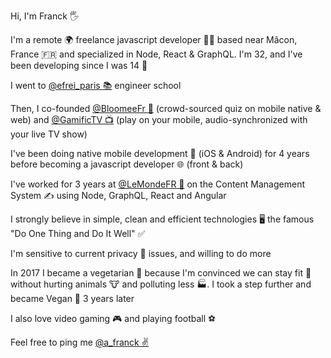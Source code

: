 Hi, I'm Franck 🖐️

I'm a remote 🌍 freelance javascript developer 👨‍💻 based near Mâcon, France 🇫🇷 and specialized in Node, React & GraphQL. I'm 32, and I've been developing since I was 14 👶

I went to [@efrei_paris 📚](https://twitter.com/efrei_paris) engineer school

Then, I co-founded [@BloomeeFr 📱](https://twitter.com/bloomeefr) (crowd-sourced quiz on mobile native & web) and [@GamificTV 📺](https://twitter.com/gamifictv) (play on your mobile, audio-synchronized with your live TV show)

I've been doing native mobile development 📱 (iOS & Android) for 4 years before becoming a javascript developer 🌐 (front & back)

I've worked for 3 years at [@LeMondeFR 📰](https://twitter.com/LeMondeFR) on the Content Management System ✍️ using Node, GraphQL, React and Angular

I strongly believe in simple, clean and efficient technologies 🖥️ the famous "Do One Thing and Do It Well" ✅

I'm sensitive to current privacy 🔏 issues, and willing to do more

In 2017 I became a vegetarian 🥕 because I'm convinced we can stay fit 💪 without hurting animals 🐮 and polluting less 🏭. I took a step further and became Vegan 🌱 3 years later

I also love video gaming 🎮 and playing football ⚽️

Feel free to ping me [@a_franck ✌](https://twitter.com/a_franck)
